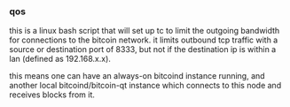 ﻿### qos ###

this is a linux bash script that will set up tc to limit the outgoing bandwidth for connections to the bitcoin network. it limits outbound tcp traffic with a source or destination port of 8333, but not if the destination ip is within a lan (defined as 192.168.x.x).

this means one can have an always-on bitcoind instance running, and another local bitcoind/bitcoin-qt instance which connects to this node and receives blocks from it.


